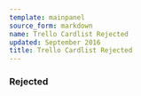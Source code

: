 ```yaml
---
template: mainpanel
source_form: markdown
name: Trello Cardlist Rejected
updated: September 2016
title: Trello Cardlist Rejected
---
```

### Rejected

